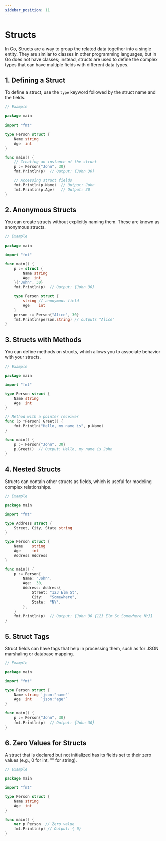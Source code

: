 ```yaml
---
sidebar_position: 11
---
```


# Structs

In Go, Structs are a way to group the related data together into a single entity. They are similar to classes in other programming languages, but in Go does not have classes; instead, structs are used to define the complex types that can have multiple fields with different data types.

## 1. Defining a Struct

To define a struct, use the `type` keyword followed by the struct name and the fields.

```go
// Example

package main

import "fmt"

type Person struct {
    Name string
    Age  int
}

func main() {
    // Creating an instance of the struct
    p := Person{"John", 30}
    fmt.Println(p)  // Output: {John 30}

    // Accessing struct fields
    fmt.Println(p.Name)  // Output: John
    fmt.Println(p.Age)   // Output: 30
}
```

## 2. Anonymous Structs

You can create structs without explicitly naming them. These are known as anonymous structs.

```go
// Example

package main

import "fmt"

func main() {
    p := struct {
        Name string
        Age  int
    }{"John", 30}
    fmt.Println(p)  // Output: {John 30}

    type Person struct {
        string // anonymous field
        Age    int
    }
    person := Person{"Alice", 30}
    fmt.Println(person.string) // outputs "Alice"
}
```

## 3. Structs with Methods

You can define methods on structs, which allows you to associate behavior with your structs.

```go
// Example

package main

import "fmt"

type Person struct {
    Name string
    Age  int
}

// Method with a pointer receiver
func (p *Person) Greet() {
    fmt.Println("Hello, my name is", p.Name)
}

func main() {
    p := Person{"John", 30}
    p.Greet()  // Output: Hello, my name is John
}
```

## 4. Nested Structs

Structs can contain other structs as fields, which is useful for modeling complex relationships.

```go
// Example

package main

import "fmt"

type Address struct {
    Street, City, State string
}

type Person struct {
    Name    string
    Age     int
    Address Address
}

func main() {
    p := Person{
        Name: "John",
        Age:  30,
        Address: Address{
            Street: "123 Elm St",
            City:   "Somewhere",
            State:  "NY",
        },
    }
    fmt.Println(p)  // Output: {John 30 {123 Elm St Somewhere NY}}
}
```

## 5. Struct Tags

Struct fields can have tags that help in processing them, such as for JSON marshaling or database mapping.

```go
// Example

package main

import "fmt"

type Person struct {
    Name string `json:"name"`
    Age  int    `json:"age"`
}

func main() {
    p := Person{"John", 30}
    fmt.Println(p)  // Output: {John 30}
}
```

## 6. Zero Values for Structs

A struct that is declared but not initialized has its fields set to their zero values (e.g., 0 for int, "" for string).

```go
// Example

package main

import "fmt"

type Person struct {
    Name string
    Age  int
}

func main() {
    var p Person  // Zero value
    fmt.Println(p) // Output: { 0}
}
```
